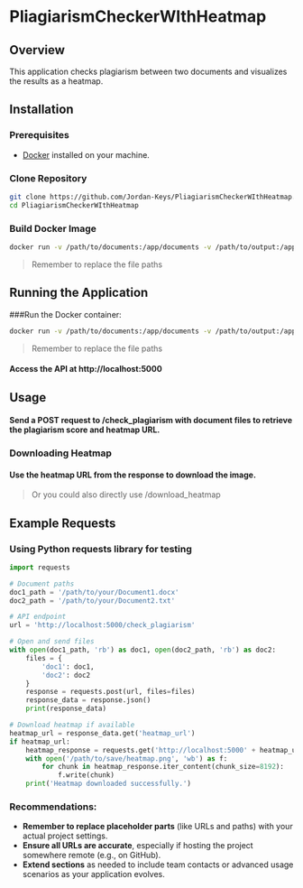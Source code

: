 # PliagiarismCheckerWIthHeatmap

## Overview

This application checks plagiarism between two documents and visualizes the results as a heatmap.

## Installation

### Prerequisites

- [Docker](https://docs.docker.com/get-docker/) installed on your machine.

### Clone Repository

```bash
git clone https://github.com/Jordan-Keys/PliagiarismCheckerWIthHeatmap.git
cd PliagiarismCheckerWIthHeatmap
```
### Build Docker Image

```bash
docker run -v /path/to/documents:/app/documents -v /path/to/output:/app/output -p 5000:5000 plagiarismvisualizer1.0
```
> Remember to replace the file paths

## Running the Application 

###Run the Docker container:

```bash
docker run -v /path/to/documents:/app/documents -v /path/to/output:/app/output -p 5000:5000 plagiarismvisualizer1.0
```
> Remember to replace the file paths

#### Access the API at http://localhost:5000

## Usage
#### Send a POST request to **/check_plagiarism** with document files to retrieve the plagiarism score and heatmap URL.

### Downloading Heatmap

#### Use the heatmap URL from the response to download the image.

> Or you could also directly use /download_heatmap

## Example Requests

### Using Python requests library for testing

```python
import requests

# Document paths
doc1_path = '/path/to/your/Document1.docx'
doc2_path = '/path/to/your/Document2.txt'

# API endpoint
url = 'http://localhost:5000/check_plagiarism'

# Open and send files
with open(doc1_path, 'rb') as doc1, open(doc2_path, 'rb') as doc2:
    files = {
        'doc1': doc1,
        'doc2': doc2
    }
    response = requests.post(url, files=files)
    response_data = response.json()
    print(response_data)

# Download heatmap if available
heatmap_url = response_data.get('heatmap_url')
if heatmap_url:
    heatmap_response = requests.get('http://localhost:5000' + heatmap_url, stream=True)
    with open('/path/to/save/heatmap.png', 'wb') as f:
        for chunk in heatmap_response.iter_content(chunk_size=8192):
            f.write(chunk)
    print('Heatmap downloaded successfully.')
```

### Recommendations:
- **Remember to replace placeholder parts** (like URLs and paths) with your actual project settings.
- **Ensure all URLs are accurate**, especially if hosting the project somewhere remote (e.g., on GitHub).
- **Extend sections** as needed to include team contacts or advanced usage scenarios as your application evolves.


